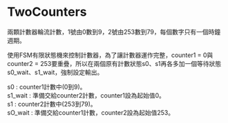 # TwoCounters
兩顆計數器輪流計數，1號由0數到9，2號由253數到79，每個數字只有一個時鐘週期。

使用FSM有限狀態機來控制計數器，為了讓計數器運作完整，counter1 = 0與counter2 = 253要重疊，所以在兩個原有計數狀態s0、s1再各多加一個等待狀態s0_wait、s1_wait，強制設定輸出。  
  
s0      : counter1計數中(0到9)。  
s1_wait : 準備交給counter2計數，counter1設為起始值0。  
s1      : counter2計數中(253到79)。  
sO_wait : 準備交給counter1計數，counter2設為起始值253。  
